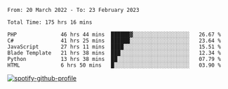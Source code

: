 <!--START_SECTION:waka-->

```text
From: 20 March 2022 - To: 23 February 2023

Total Time: 175 hrs 16 mins

PHP              46 hrs 44 mins  ██████▓░░░░░░░░░░░░░░░░░░   26.67 %
C#               41 hrs 25 mins  ██████░░░░░░░░░░░░░░░░░░░   23.64 %
JavaScript       27 hrs 11 mins  ████░░░░░░░░░░░░░░░░░░░░░   15.51 %
Blade Template   21 hrs 38 mins  ███░░░░░░░░░░░░░░░░░░░░░░   12.34 %
Python           13 hrs 38 mins  ██░░░░░░░░░░░░░░░░░░░░░░░   07.79 %
HTML             6 hrs 50 mins   █░░░░░░░░░░░░░░░░░░░░░░░░   03.90 %
```

<!--END_SECTION:waka-->
[![spotify-github-profile](https://spotify-github-profile.vercel.app/api/view?uid=c00zprrvy9xiloa9qnco3hmng&cover_image=true&theme=novatorem&show_offline=false&background_color=121212&bar_color=53b14f&bar_color_cover=false)](https://spotify-github-profile.vercel.app/api/view?uid=c00zprrvy9xiloa9qnco3hmng&redirect=true)
